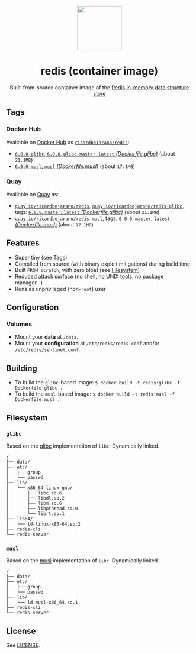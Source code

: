 <p align="center"><img src="https://emojipedia-us.s3.dualstack.us-west-1.amazonaws.com/thumbs/160/apple/198/balloon_1f388.png" width="120px"></p>
<h1 align="center">redis (container image)</h1>
<p align="center">Built-from-source container image of the <a href="https://redis.io">Redis in-memory data structure store</a></p>


## Tags

### Docker Hub

Available on [Docker Hub](https://hub.docker.com) as [`ricardbejarano/redis`](https://hub.docker.com/r/ricardbejarano/redis):

- [`6.0.0-glibc`, `6.0.0`, `glibc`, `master`, `latest` *(Dockerfile.glibc)*](https://github.com/ricardbejarano/redis/blob/master/Dockerfile.glibc) (about `21.1MB`)
- [`6.0.0-musl`, `musl` *(Dockerfile.musl)*](https://github.com/ricardbejarano/redis/blob/master/Dockerfile.musl) (about `17.1MB`)

### Quay

Available on [Quay](https://quay.io) as:

- [`quay.io/ricardbejarano/redis`](https://quay.io/repository/ricardbejarano/redis), [`quay.io/ricardbejarano/redis-glibc`](https://quay.io/repository/ricardbejarano/redis-glibc), tags: [`6.0.0`, `master`, `latest` *(Dockerfile.glibc)*](https://github.com/ricardbejarano/redis/blob/master/Dockerfile.glibc) (about `21.1MB`)
- [`quay.io/ricardbejarano/redis-musl`](https://quay.io/repository/ricardbejarano/redis-musl), tags: [`6.0.0`, `master`, `latest` *(Dockerfile.musl)*](https://github.com/ricardbejarano/redis/blob/master/Dockerfile.musl) (about `17.1MB`)


## Features

* Super tiny (see [Tags](#tags))
* Compiled from source (with binary exploit mitigations) during build time
* Built `FROM scratch`, with zero bloat (see [Filesystem](#filesystem))
* Reduced attack surface (no shell, no UNIX tools, no package manager...)
* Runs as unprivileged (non-`root`) user


## Configuration

### Volumes

- Mount your **data** at `/data`.
- Mount your **configuration** at `/etc/redis/redis.conf` and/or `/etc/redis/sentinel.conf`.


## Building

- To build the `glibc`-based image: `$ docker build -t redis:glibc -f Dockerfile.glibc .`
- To build the `musl`-based image: `$ docker build -t redis:musl -f Dockerfile.musl .`


## Filesystem

### `glibc`

Based on the [glibc](https://www.gnu.org/software/libc/) implementation of `libc`. Dynamically linked.

```
/
├── data/
├── etc/
│   ├── group
│   └── passwd
├── lib/
│   └── x86_64-linux-gnu/
│       ├── libc.so.6
│       ├── libdl.so.2
│       ├── libm.so.6
│       ├── libpthread.so.0
│       └── librt.so.1
├── lib64/
│   └── ld-linux-x86-64.so.2
├── redis-cli
└── redis-server
```

### `musl`

Based on the [musl](https://www.musl-libc.org/) implementation of `libc`. Dynamically linked.

```
/
├── data/
├── etc/
│   ├── group
│   └── passwd
├── lib/
│   └── ld-musl-x86_64.so.1
├── redis-cli
└── redis-server
```


## License

See [LICENSE](https://github.com/ricardbejarano/redis/blob/master/LICENSE).
